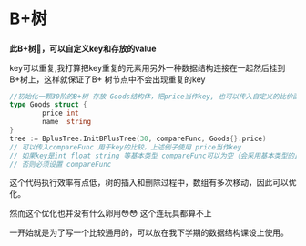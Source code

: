 # B+树

#####   

**此B+树🌲，可以自定义key和存放的value**  

key可以重复,我打算把key重复的元素用另外一种数据结构连接在一起然后挂到B+树上，这样就保证了B+ 树节点中不会出现重复的key  


```go
//初始化一颗30阶的B+树 存放 Goods结构体，把price当作key, 也可以传入自定义的比价函数compareFunc 用于key的比较
type Goods struct {
		price int
		name  string
}  
tree := BplusTree.InitBPlusTree(30, compareFunc, Goods{}.price)
// 可以传入compareFunc 用于key的比较，上述例子使用 price当作key 
// 如果key是int float string 等基本类型 compareFunc可以为空（会采用基本类型的比较方式）
// 否则必须设置 compareFunc 

```

这个代码执行效率有点低，树的插入和删除过程中，数组有多次移动，因此可以优化。

然而这个优化也并没有什么卵用😳😳 这个连玩具都算不上

一开始就是为了写一个比较通用的，可以放在我下学期的数据结构课设上使用。